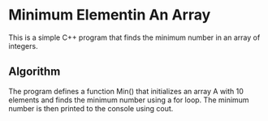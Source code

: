 # Minimum Elementin An Array
This is a simple C++ program that finds the minimum number in an array of integers.

## Algorithm
The program defines a function Min() that initializes an array A with 10 elements and finds the minimum number using a for loop. The minimum number is then printed to the console using cout.
